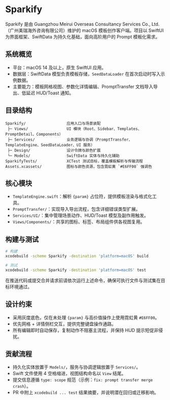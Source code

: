 # Sparkify

Sparkify 是由 Guangzhou Meirui Overseas Consultancy Services Co., Ltd.（广州美瑞海外咨询有限公司）维护的 macOS 模板创作客户端。项目以 SwiftUI 为界面框架、SwiftData 为持久化基础，面向高阶用户的 Prompt 模板化需求。

## 系统概览
- 平台：macOS 14 及以上，原生 SwiftUI 应用。
- 数据层：SwiftData 模型负责模板存储，`SeedDataLoader` 在首次启动时写入示例数据。
- 主要能力：模板网格视图、参数化详情编辑、PromptTransfer 文档导入导出、低延迟 HUD/Toast 通知。

## 目录结构
```
Sparkify/                  应用入口与场景装配
 ├─ Views/                 UI 模块（Root、Sidebar、Templates、PromptDetail、Components）
 ├─ Services/              业务逻辑与协调（PromptTransfer、TemplateEngine、SeedDataLoader、UI 服务）
 ├─ Design/                设计令牌与颜色扩展
 └─ Models/                SwiftData 实体与持久化辅助
SparkifyTests/             XCTest 测试目标，覆盖模板解析与传输流程
Assets.xcassets/           图标与颜色资源，包含霓虹黄 `#E6FF00` 强调色
```

## 核心模块
- `TemplateEngine.swift`：解析 `{param}` 占位符，提供模板渲染与格式化工具。
- `PromptTransfer/`：实现导入导出流程，包含详细错误类型扩展。
- `Services/UI/`：集中管理场景动作、HUD/Toast 模型及副作用触发。
- `Views/Components/`：共享的图标、标签、布局组件供各视图复用。

## 构建与测试
```bash
# 构建
xcodebuild -scheme Sparkify -destination 'platform=macOS' build

# 测试
xcodebuild -scheme Sparkify -destination 'platform=macOS' test
```

在推送代码或提交合并请求前请依次运行上述命令，确保可执行文件与测试集在目标环境通过。

## 设计约束
- 采用灰度底色，仅在未处理 `{param}` 与高价值操作上使用霓虹黄 `#E6FF00`。
- 优先网格 + 详情侧栏交互，提供完整键盘操作通路。
- 所有编辑即时自动保存，复制动作不阻塞主流程，并保持 HUD 提示短促非侵扰。

## 贡献流程
- 持久化实体放置于 `Models/`，服务与协调逻辑放置于 `Services/`。
- Swift 文件使用 4 空格缩进，视图结构命名以 `View` 结尾。
- 提交信息遵循 `type: scope` 规范（示例：`fix: prompt transfer merge crash`）。
- PR 中附上 `xcodebuild ... test` 结果摘要，并说明潜在回归或迁移影响。
